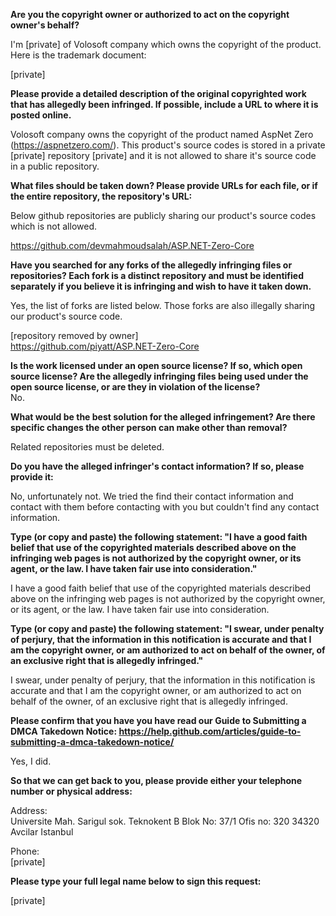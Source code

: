 **Are you the copyright owner or authorized to act on the copyright owner's behalf?**

I'm [private] of Volosoft company which owns the copyright of the product. Here is the trademark document:

[private]

**Please provide a detailed description of the original copyrighted work that has allegedly been infringed. If possible, include a URL to where it is posted online.**

Volosoft company owns the copyright of the product named AspNet Zero (https://aspnetzero.com/). This product's source codes is stored in a private [private] repository [private] and it is not allowed to share it's source code in a public repository.

**What files should be taken down? Please provide URLs for each file, or if the entire repository, the repository's URL:**

Below github repositories are publicly sharing our product's source codes which is not allowed.

https://github.com/devmahmoudsalah/ASP.NET-Zero-Core

**Have you searched for any forks of the allegedly infringing files or repositories? Each fork is a distinct repository and must be identified separately if you believe it is infringing and wish to have it taken down.**

Yes, the list of forks are listed below. Those forks are also illegally sharing our product's source code.

[repository removed by owner]  
https://github.com/piyatt/ASP.NET-Zero-Core

**Is the work licensed under an open source license? If so, which open source license? Are the allegedly infringing files being used under the open source license, or are they in violation of the license?**  
No.

**What would be the best solution for the alleged infringement? Are there specific changes the other person can make other than removal?**

Related repositories must be deleted.

**Do you have the alleged infringer's contact information? If so, please provide it:**

No, unfortunately not. We tried the find their contact information and contact with them before contacting with you but couldn't find any contact information.

**Type (or copy and paste) the following statement: "I have a good faith belief that use of the copyrighted materials described above on the infringing web pages is not authorized by the copyright owner, or its agent, or the law. I have taken fair use into consideration."**

I have a good faith belief that use of the copyrighted materials described above on the infringing web pages is not authorized by the copyright owner, or its agent, or the law. I have taken fair use into consideration.

**Type (or copy and paste) the following statement: "I swear, under penalty of perjury, that the information in this notification is accurate and that I am the copyright owner, or am authorized to act on behalf of the owner, of an exclusive right that is allegedly infringed."**

I swear, under penalty of perjury, that the information in this notification is accurate and that I am the copyright owner, or am authorized to act on behalf of the owner, of an exclusive right that is allegedly infringed.

**Please confirm that you have you have read our Guide to Submitting a DMCA Takedown Notice: https://help.github.com/articles/guide-to-submitting-a-dmca-takedown-notice/**

Yes, I did.

**So that we can get back to you, please provide either your telephone number or physical address:**

Address:  
Universite Mah. Sarigul sok. Teknokent B Blok No: 37/1 Ofis no: 320 34320 Avcilar Istanbul

Phone:  
[private]

**Please type your full legal name below to sign this request:**

[private]
